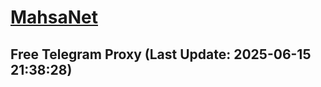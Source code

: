 
# [MahsaNet](https://t.me/mahsa_net)
## Free Telegram Proxy (Last Update: 2025-06-15 21:38:28)

    